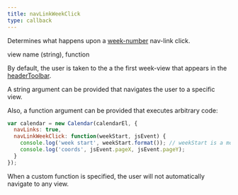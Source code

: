 ```yaml
---
title: navLinkWeekClick
type: callback
---
```


Determines what happens upon a [week-number](weekNumbers) nav-link click.

<div class='spec' markdown='1'>
view name (string), function
</div>

By default, the user is taken to the a the first week-view that appears in the [headerToolbar](headerToolbar).

A string argument can be provided that navigates the user to a specific view.

Also, a function argument can be provided that executes arbitrary code:

```js
var calendar = new Calendar(calendarEl, {
  navLinks: true,
  navLinkWeekClick: function(weekStart, jsEvent) {
    console.log('week start', weekStart.format()); // weekStart is a moment
    console.log('coords', jsEvent.pageX, jsEvent.pageY);
  }
});
```

When a custom function is specified, the user will not automatically navigate to any view.
